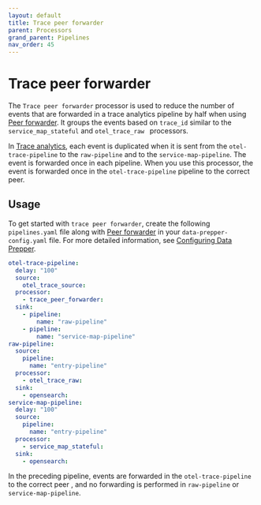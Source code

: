 ```yaml
---
layout: default
title: Trace peer forwarder
parent: Processors
grand_parent: Pipelines
nav_order: 45
---
```


# Trace peer forwarder

The `Trace peer forwarder` processor is used to reduce the number of events that are forwarded in a trace analytics pipeline <!--- Add link to Trace analytics here ---> by half when using [Peer forwarder]({{site.url}}{{site.baseurl}}/data-prepper/managing-data-prepper/peer-forwarder/). It groups the events based on `trace_id` similar to the `service_map_stateful` and `otel_trace_raw ` processors. 

<!--- Why is it reducing events? Why by half? WHat is the benefit/how does it help? How does it actually reduce events? Then lead into grouping by `trace_id` --->

In [Trace analytics]({{site.url}}{{site.baseurl}}/data-prepper/common-use-cases/trace-analytics/), each event is duplicated when it is sent from the `otel-trace-pipeline` to the `raw-pipeline` and to the `service-map-pipeline`. The event is forwarded once in each pipeline. When you use this processor, the event is forwarded once in the `otel-trace-pipeline` pipeline to the correct peer. 

<!--- How does this connect to Trace peer forwarder? How does the processor have an impact on Trace peer forwarder? --->

## Usage

To get started with `trace peer forwarder`, create the following `pipelines.yaml` file along with [Peer forwarder]({{site.url}}{{site.baseurl}}/managing-data-prepper/peer-forwarder/) <!--- What does this specifically mean? This is confusing. Can we delete this? Keep each YAML file separate in the explanation. Is order important?---> in your `data-prepper-config.yaml` file. For more detailed information, see [Configuring Data Prepper]({{site.url}}{{site.baseurl}}/data-prepper/getting-started/#2-configuring-data-prepper).


```yaml
otel-trace-pipeline:
  delay: "100"
  source:
    otel_trace_source:
  processor:
    - trace_peer_forwarder:
  sink:
    - pipeline:
        name: "raw-pipeline"
    - pipeline:
        name: "service-map-pipeline"
raw-pipeline:
  source:
    pipeline:
      name: "entry-pipeline"
  processor:
    - otel_trace_raw:
  sink:
    - opensearch:
service-map-pipeline:
  delay: "100"
  source:
    pipeline:
      name: "entry-pipeline"
  processor:
    - service_map_stateful:
  sink:
    - opensearch:
```

In the preceding pipeline, <!--- Which preceding pipeline are we referring to? Do they mean in the preceding exampl? YAML file?---> events are forwarded in the `otel-trace-pipeline` to the correct peer <!--- How do we know they're correct? --->, and no forwarding is performed in `raw-pipeline` or `service-map-pipeline`. <!--- Is this how it reduces events? WHy does it skip these pipelines?--->

<!--- What is the  last image in the Trace analytics pipeline image? ---> 